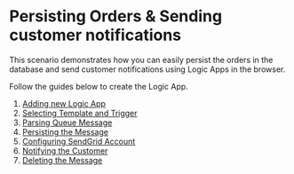 # Persisting Orders & Sending customer notifications

This scenario demonstrates how you can easily persist the orders in the database and send customer notifications using Logic Apps in the browser.

Follow the guides below to create the Logic App.

1. [Adding new Logic App](CreatingNewLogicApp.md)
2. [Selecting Template and Trigger](SelectTemplateNTrigger.md)
3. [Parsing Queue Message](ParsingQueueMessage.md)
4. [Persisting the Message](PersistingMessage.md)
5. [Configuring SendGrid Account](CreateSendGridAccount.md)
6. [Notifying the Customer](NotifyingtheCustomer.md)
7. [Deleting the Message](DeleteMessage.md)


